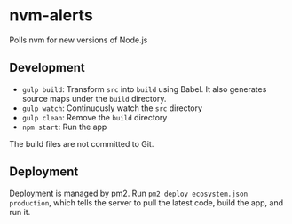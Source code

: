 # nvm-alerts
Polls nvm for new versions of Node.js

## Development

- `gulp build`: Transform `src` into `build` using Babel. It also generates source maps under the `build` directory.
- `gulp watch`: Continuously watch the `src` directory
- `gulp clean`: Remove the `build` directory
- `npm start`: Run the app

The build files are not committed to Git.

## Deployment

Deployment is managed by pm2. Run `pm2 deploy ecosystem.json production`, which tells the server to pull the latest code, build the app, and run it.
